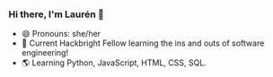 ### Hi there, I'm Laurén 👋

- 😄 Pronouns: she/her
- :tada: Current Hackbright Fellow learning the ins and outs of software engineering!
- 🌎 Learning Python, JavaScript, HTML, CSS, SQL. 
<!-- - 📫 Let's connect!  <a href="https://www.linkedin.com/in/laurencaroleen/">
  <img
    alt="LinkedIn"
    src="https://img.shields.io/badge/linkedin-%230077B5.svg?style=for-the-badge&logo=linkedin&logoColor=white"
  />
</a><a href="https://twitter.com/LaurenCaroleen">
  <img
    alt="Twitter"
    src="https://img.shields.io/badge/@laurencaroleen-%231DA1F2.svg?style=for-the-badge&logo=Twitter&logoColor=white"
  />
</a>

[![Top Langs](https://github-readme-stats.vercel.app/api/top-langs/?username=lauren-moore&layout=compact)](https://github-readme-stats.vercel.app/api/top-langs/?username=lauren-moore&layout=compact)
 -->

